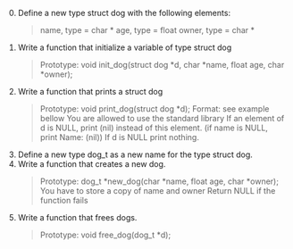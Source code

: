 0. Define a new type struct dog with the following elements:
	>name, type = char *
	>age, type = float
	>owner, type = char *
1. Write a function that initialize a variable of type struct dog
	>Prototype: void init_dog(struct dog *d, char *name, float age, char *owner);
2. Write a function that prints a struct dog
	>Prototype: void print_dog(struct dog *d);
	>Format: see example bellow
	>You are allowed to use the standard library
	>If an element of d is NULL, print (nil) instead of this element. (if name is NULL, print Name: (nil))
	>If d is NULL print nothing.
3. Define a new type dog_t as a new name for the type struct dog.
4. Write a function that creates a new dog.
	>Prototype: dog_t *new_dog(char *name, float age, char *owner);
	>You have to store a copy of name and owner
	>Return NULL if the function fails
5. Write a function that frees dogs.
	>Prototype: void free_dog(dog_t *d);


